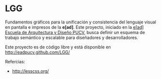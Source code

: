 LGG
===

Fundamentos gráficos para la unificación y consistencia del lenguaje visual en pantalla e impresos de la **e[ad]**. Este proyecto, iniciado en la <a href="http://ead.pucv.cl" title="Sitio de la e[ad]">e[ad] Escuela de Arquitectura y Diseño PUCV</a>, busca definir un esquema de trabajo semántico y escalable para diseñadores y desarrolladores.

Este proyecto es de código libre y está disponible en <http://eadpucv.github.com/LGG/>

Refercias:
* http://lesscss.org/
